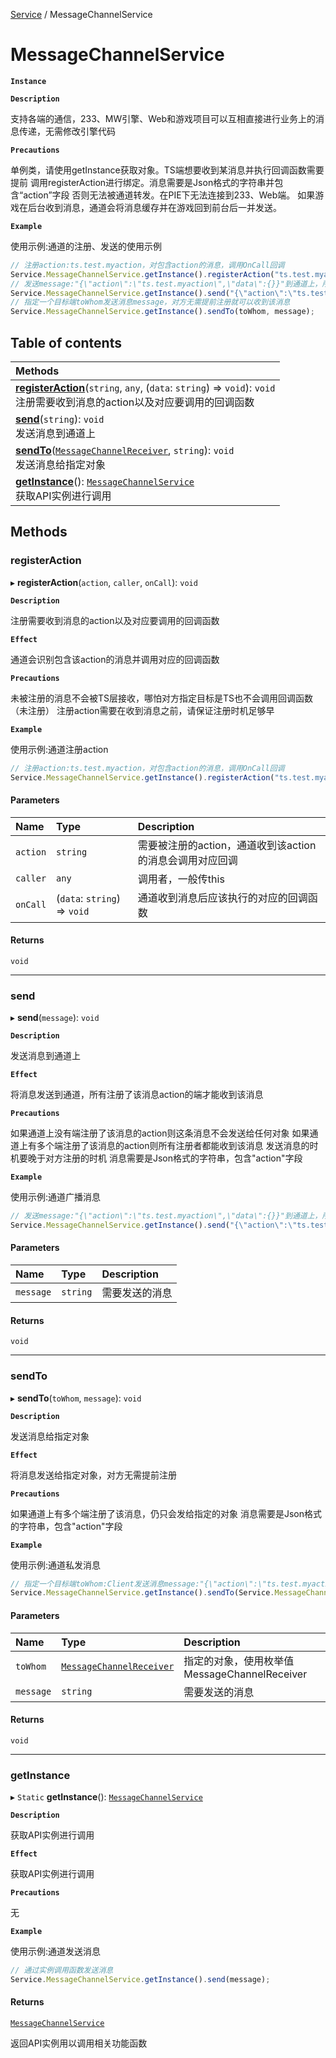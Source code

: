 [Service](../modules/Service.Service.md) / MessageChannelService

# MessageChannelService <Badge type="tip" text="Class" />

**`Instance`**

**`Description`**

支持各端的通信，233、MW引擎、Web和游戏项目可以互相直接进行业务上的消息传递，无需修改引擎代码

**`Precautions`**

单例类，请使用getInstance获取对象。TS端想要收到某消息并执行回调函数需要提前
             调用registerAction进行绑定。消息需要是Json格式的字符串并包含“action”字段
             否则无法被通道转发。在PIE下无法连接到233、Web端。
             如果游戏在后台收到消息，通道会将消息缓存并在游戏回到前台后一并发送。

**`Example`**

使用示例:通道的注册、发送的使用示例
```ts
// 注册action:ts.test.myaction，对包含action的消息，调用OnCall回调
Service.MessageChannelService.getInstance().registerAction("ts.test.myaction", this, OnCall);
// 发送message:"{\"action\":\"ts.test.myaction\",\"data\":{}}"到通道上，所有注册了该消息中action的端才可以收到该消息
Service.MessageChannelService.getInstance().send("{\"action\":\"ts.test.myaction\",\"data\":{}}");
// 指定一个目标端toWhom发送消息message，对方无需提前注册就可以收到该消息
Service.MessageChannelService.getInstance().sendTo(toWhom, message);
```

## Table of contents

| Methods |
| :-----|
| **[registerAction](Service.Service.MessageChannelService.md#registeraction)**(`string`, `any`, (`data`: `string`) => `void`): `void` <br> 注册需要收到消息的action以及对应要调用的回调函数|
| **[send](Service.Service.MessageChannelService.md#send)**(`string`): `void` <br> 发送消息到通道上|
| **[sendTo](Service.Service.MessageChannelService.md#sendto)**([`MessageChannelReceiver`](../enums/Service.Service.MessageChannelReceiver.md), `string`): `void` <br> 发送消息给指定对象|
| **[getInstance](Service.Service.MessageChannelService.md#getinstance)**(): [`MessageChannelService`](Service.Service.MessageChannelService.md) <br> 获取API实例进行调用|

## Methods

### registerAction

▸ **registerAction**(`action`, `caller`, `onCall`): `void`

**`Description`**

注册需要收到消息的action以及对应要调用的回调函数

**`Effect`**

通道会识别包含该action的消息并调用对应的回调函数

**`Precautions`**

未被注册的消息不会被TS层接收，哪怕对方指定目标是TS也不会调用回调函数（未注册）
             注册action需要在收到消息之前，请保证注册时机足够早

**`Example`**

使用示例:通道注册action
```ts
// 注册action:ts.test.myaction，对包含action的消息，调用OnCall回调
Service.MessageChannelService.getInstance().registerAction("ts.test.myaction", this, OnCall);
```

#### Parameters

| Name | Type | Description |
| :------ | :------ | :------ |
| `action` | `string` | 需要被注册的action，通道收到该action的消息会调用对应回调 |
| `caller` | `any` | 调用者，一般传this |
| `onCall` | (`data`: `string`) => `void` | 通道收到消息后应该执行的对应的回调函数 |

#### Returns

`void`

___

### send

▸ **send**(`message`): `void`

**`Description`**

发送消息到通道上

**`Effect`**

将消息发送到通道，所有注册了该消息action的端才能收到该消息

**`Precautions`**

如果通道上没有端注册了该消息的action则这条消息不会发送给任何对象
             如果通道上有多个端注册了该消息的action则所有注册者都能收到该消息
             发送消息的时机要晚于对方注册的时机
             消息需要是Json格式的字符串，包含"action"字段

**`Example`**

使用示例:通道广播消息
```ts
// 发送message:"{\"action\":\"ts.test.myaction\",\"data\":{}}"到通道上，所有注册了该消息中action的端才可以收到该消息
Service.MessageChannelService.getInstance().send("{\"action\":\"ts.test.myaction\",\"data\":{}}");
```

#### Parameters

| Name | Type | Description |
| :------ | :------ | :------ |
| `message` | `string` | 需要发送的消息 |

#### Returns

`void`

___

### sendTo

▸ **sendTo**(`toWhom`, `message`): `void`

**`Description`**

发送消息给指定对象

**`Effect`**

将消息发送给指定对象，对方无需提前注册

**`Precautions`**

如果通道上有多个端注册了该消息，仍只会发给指定的对象
             消息需要是Json格式的字符串，包含"action"字段

**`Example`**

使用示例:通道私发消息
```ts
// 指定一个目标端toWhom:Client发送消息message:"{\"action\":\"ts.test.myaction\",\"data\":{}}"，对方无需提前注册就可以收到该消息
Service.MessageChannelService.getInstance().sendTo(Service.MessageChannelReceiver.Client, "{\"action\":\"ts.test.myaction\",\"data\":{}}");
```

#### Parameters

| Name | Type | Description |
| :------ | :------ | :------ |
| `toWhom` | [`MessageChannelReceiver`](../enums/Service.Service.MessageChannelReceiver.md) | 指定的对象，使用枚举值MessageChannelReceiver |
| `message` | `string` | 需要发送的消息 |

#### Returns

`void`

___

### getInstance

▸ `Static` **getInstance**(): [`MessageChannelService`](Service.Service.MessageChannelService.md)

**`Description`**

获取API实例进行调用

**`Effect`**

获取API实例进行调用

**`Precautions`**

无

**`Example`**

使用示例:通道发送消息
```ts
// 通过实例调用函数发送消息
Service.MessageChannelService.getInstance().send(message);
```

#### Returns

[`MessageChannelService`](Service.Service.MessageChannelService.md)

返回API实例用以调用相关功能函数

